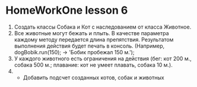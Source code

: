 # HomeWorkOne lesson 6
1. Создать классы Собака и Кот с наследованием от класса Животное.
2. Все животные могут бежать и плыть. В качестве параметра каждому методу передается длина
препятствия. Результатом выполнения действия будет печать в консоль. (Например,
dogBobik.run(150); -> 'Бобик пробежал 150 м.');
3. У каждого животного есть ограничения на действия (бег: кот 200 м., собака 500 м.; плавание:
кот не умеет плавать, собака 10 м.).
4. * Добавить подсчет созданных котов, собак и животных
